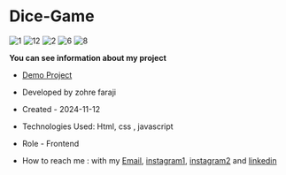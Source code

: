 # Dice-Game

![1](https://github.com/user-attachments/assets/4a8b6f29-f9cc-4ee8-ab8f-7c817e546468)
![12](https://github.com/user-attachments/assets/8e3b0170-481c-4678-a1b4-62dcf9ac1748)
![2](https://github.com/user-attachments/assets/e21e428b-e649-470b-8a0e-6a502189b018)
![6](https://github.com/user-attachments/assets/181920bb-c57a-4e73-9a1a-d92f610db9aa)
![8](https://github.com/user-attachments/assets/251bb7e3-6880-4732-812d-e7e7b1b311f9)

**You can see information about my project**
- [Demo Project](https://zohrefaraji.github.io/diceGame/)

- Developed by zohre faraji

- Created - 2024-11-12

- Technologies Used: Html,  css , javascript

- Role - Frontend

- How to reach me : with my [Email](mailto:zohre.faraji.212@gmail.com), [instagram1](https://www.instagram.com/zohrefarajii212?igsh=MXkxdDgzY3dtcmZyaA==), [instagram2](https://www.instagram.com/zohrefaraji212/) and [linkedin](https://www.linkedin.com/in/zohre-faraji-41822315a/)
